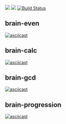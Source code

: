 <a href="https://codeclimate.com/github/makeoverWeb/project-lvl1-s412/maintainability"><img src="https://api.codeclimate.com/v1/badges/4eb0e482969eb4319075/maintainability" /></a>
<a href="https://codeclimate.com/github/makeoverWeb/project-lvl1-s412/test_coverage"><img src="https://api.codeclimate.com/v1/badges/4eb0e482969eb4319075/test_coverage" /></a>
[![Build Status](https://travis-ci.org/makeoverWeb/project-lvl1-s412.svg?branch=master)](https://travis-ci.org/makeoverWeb/project-lvl1-s412)
## brain-evеn
[![asciicast](https://asciinema.org/a/1uFwlgQB2PYsRkRElzjslsZE6.svg)](https://asciinema.org/a/1uFwlgQB2PYsRkRElzjslsZE6)
## brain-calc
[![asciicast](https://asciinema.org/a/ebIcb1YJHXwayFHu3ggoqmR1L.svg)](https://asciinema.org/a/ebIcb1YJHXwayFHu3ggoqmR1L)
## brain-gcd
[![asciicast](https://asciinema.org/a/rq5OJXVcsoSPmzRiIPmU4gIPu.svg)](https://asciinema.org/a/rq5OJXVcsoSPmzRiIPmU4gIPu)
## brain-progression
[![asciicast](https://asciinema.org/a/Q6ClZmDRHkKH0HHnuXOwGRaQi.svg)](https://asciinema.org/a/Q6ClZmDRHkKH0HHnuXOwGRaQi)
